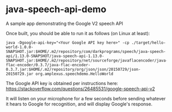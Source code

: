 # java-speech-api-demo

A sample app demonstrating the Google V2 speech API

Once built, you should be able to run it as follows (on Linux at least):

    java -Dgoogle-api-key="<Your Google API key here>" -cp ./target/hello-world-1.0.0-SNAPSHOT.jar:$HOME/.m2/repository/com/darkprograms/speech/java-speech-api/1.13.0-SNAPSHOT/java-speech-api-1.13.0-SNAPSHOT.jar:$HOME/.m2/repository/net/sourceforge/javaflacencoder/java-flac-encoder/0.3.7/java-flac-encoder-0.3.7.jar:$HOME/.m2/repository/org/json/json/20150729/json-20150729.jar org.amplexus.speechdemo.HelloWorld

The Google API key is obtained per instructions here: https://stackoverflow.com/questions/26485531/google-speech-api-v2

It will listen on your microphone for a few seconds before sending whatever it hears to Google for recognition, and will display Google's response.
